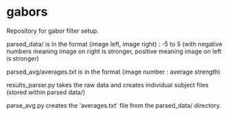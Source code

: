 # gabors

Repository for gabor filter setup.

parsed_data/ is in the format (image left, image right) : -5 to 5 (with negative numbers meaning image on right is stronger, positive meaning image on left is stronger)

parsed_avg/averages.txt is in the format (image number : average strength)

results_parser.py takes the raw data and creates individual subject files (stored within parsed data/)

parse_avg.py creates the 'averages.txt' file from the parsed_data/ directory.
